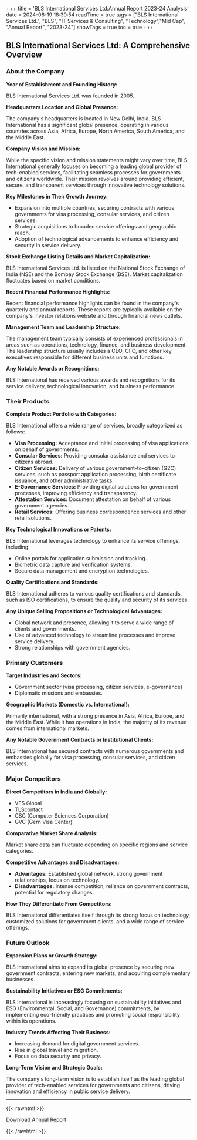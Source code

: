 +++
title = 'BLS International Services Ltd:Annual Report 2023-24 Analysis'
date = 2024-08-19 18:30:54
readTime = true
tags = ["BLS International Services Ltd.", "BLS", "IT Services & Consulting", "Technology","Mid Cap", "Annual Report", "2023-24"]
showTags = true
toc = true
+++

## BLS International Services Ltd: A Comprehensive Overview

### About the Company

**Year of Establishment and Founding History:**

BLS International Services Ltd. was founded in 2005.

**Headquarters Location and Global Presence:**

The company's headquarters is located in New Delhi, India. BLS International has a significant global presence, operating in various countries across Asia, Africa, Europe, North America, South America, and the Middle East.

**Company Vision and Mission:**

While the specific vision and mission statements might vary over time, BLS International generally focuses on becoming a leading global provider of tech-enabled services, facilitating seamless processes for governments and citizens worldwide. Their mission revolves around providing efficient, secure, and transparent services through innovative technology solutions.

**Key Milestones in Their Growth Journey:**

*   Expansion into multiple countries, securing contracts with various governments for visa processing, consular services, and citizen services.
*   Strategic acquisitions to broaden service offerings and geographic reach.
*   Adoption of technological advancements to enhance efficiency and security in service delivery.

**Stock Exchange Listing Details and Market Capitalization:**

BLS International Services Ltd. is listed on the National Stock Exchange of India (NSE) and the Bombay Stock Exchange (BSE). Market capitalization fluctuates based on market conditions.

**Recent Financial Performance Highlights:**

Recent financial performance highlights can be found in the company's quarterly and annual reports. These reports are typically available on the company's investor relations website and through financial news outlets.

**Management Team and Leadership Structure:**

The management team typically consists of experienced professionals in areas such as operations, technology, finance, and business development. The leadership structure usually includes a CEO, CFO, and other key executives responsible for different business units and functions.

**Any Notable Awards or Recognitions:**

BLS International has received various awards and recognitions for its service delivery, technological innovation, and business performance.

### Their Products

**Complete Product Portfolio with Categories:**

BLS International offers a wide range of services, broadly categorized as follows:

*   **Visa Processing:** Acceptance and initial processing of visa applications on behalf of governments.
*   **Consular Services:** Providing consular assistance and services to citizens abroad.
*   **Citizen Services:** Delivery of various government-to-citizen (G2C) services, such as passport application processing, birth certificate issuance, and other administrative tasks.
*   **E-Governance Services:** Providing digital solutions for government processes, improving efficiency and transparency.
*   **Attestation Services:** Document attestation on behalf of various government agencies.
*   **Retail Services:** Offering business correspondence services and other retail solutions.

**Key Technological Innovations or Patents:**

BLS International leverages technology to enhance its service offerings, including:

*   Online portals for application submission and tracking.
*   Biometric data capture and verification systems.
*   Secure data management and encryption technologies.

**Quality Certifications and Standards:**

BLS International adheres to various quality certifications and standards, such as ISO certifications, to ensure the quality and security of its services.

**Any Unique Selling Propositions or Technological Advantages:**

*   Global network and presence, allowing it to serve a wide range of clients and governments.
*   Use of advanced technology to streamline processes and improve service delivery.
*   Strong relationships with government agencies.

### Primary Customers

**Target Industries and Sectors:**

*   Government sector (visa processing, citizen services, e-governance)
*   Diplomatic missions and embassies.

**Geographic Markets (Domestic vs. International):**

Primarily international, with a strong presence in Asia, Africa, Europe, and the Middle East. While it has operations in India, the majority of its revenue comes from international markets.

**Any Notable Government Contracts or Institutional Clients:**

BLS International has secured contracts with numerous governments and embassies globally for visa processing, consular services, and citizen services.

### Major Competitors

**Direct Competitors in India and Globally:**

*   VFS Global
*   TLScontact
*   CSC (Computer Sciences Corporation)
*   GVC (Gern Visa Center)

**Comparative Market Share Analysis:**

Market share data can fluctuate depending on specific regions and service categories.

**Competitive Advantages and Disadvantages:**

*   **Advantages:** Established global network, strong government relationships, focus on technology.
*   **Disadvantages:** Intense competition, reliance on government contracts, potential for regulatory changes.

**How They Differentiate From Competitors:**

BLS International differentiates itself through its strong focus on technology, customized solutions for government clients, and a wide range of service offerings.

### Future Outlook

**Expansion Plans or Growth Strategy:**

BLS International aims to expand its global presence by securing new government contracts, entering new markets, and acquiring complementary businesses.

**Sustainability Initiatives or ESG Commitments:**

BLS International is increasingly focusing on sustainability initiatives and ESG (Environmental, Social, and Governance) commitments, by implementing eco-friendly practices and promoting social responsibility within its operations.

**Industry Trends Affecting Their Business:**

*   Increasing demand for digital government services.
*   Rise in global travel and migration.
*   Focus on data security and privacy.

**Long-Term Vision and Strategic Goals:**

The company's long-term vision is to establish itself as the leading global provider of tech-enabled services for governments and citizens, driving innovation and efficiency in public service delivery.

---


{{< rawhtml >}}

<div class="button-container">    
    <a href="https://www.bseindia.com/stockinfo/AnnPdfOpen.aspx?Pname=bb3c5d4a-c9f7-4f1c-8f7c-f242a7539fd2.pdf" target="_blank" class="report-button">
      <i class="fas fa-file-pdf"></i> Download Annual Report
    </a>
</div>
    
{{< /rawhtml >}}
